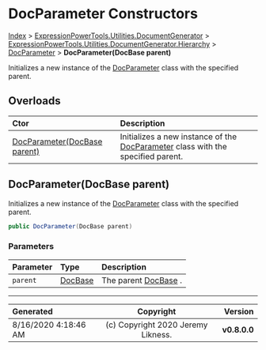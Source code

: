﻿# DocParameter Constructors

[Index](../index.md) > [ExpressionPowerTools.Utilities.DocumentGenerator](ExpressionPowerTools.Utilities.DocumentGenerator.a.md) > [ExpressionPowerTools.Utilities.DocumentGenerator.Hierarchy](ExpressionPowerTools.Utilities.DocumentGenerator.Hierarchy.n.md) > [DocParameter](ExpressionPowerTools.Utilities.DocumentGenerator.Hierarchy.DocParameter.cs.md) > **DocParameter(DocBase parent)**

Initializes a new instance of the [DocParameter](ExpressionPowerTools.Utilities.DocumentGenerator.Hierarchy.DocParameter.cs.md) class with the
            specified parent.

## Overloads

| Ctor | Description |
| :-- | :-- |
| [DocParameter(DocBase parent)](#docparameterdocbase-parent) | Initializes a new instance of the [DocParameter](ExpressionPowerTools.Utilities.DocumentGenerator.Hierarchy.DocParameter.cs.md) class with the            specified parent. |

## DocParameter(DocBase parent)

Initializes a new instance of the [DocParameter](ExpressionPowerTools.Utilities.DocumentGenerator.Hierarchy.DocParameter.cs.md) class with the
            specified parent.

```csharp
public DocParameter(DocBase parent)
```

### Parameters

| Parameter | Type | Description |
| :-- | :-- | :-- |
| `parent` | [DocBase](ExpressionPowerTools.Utilities.DocumentGenerator.Hierarchy.DocBase.cs.md) | The parent [DocBase](ExpressionPowerTools.Utilities.DocumentGenerator.Hierarchy.DocBase.cs.md) . |



---

| Generated | Copyright | Version |
| :-- | :-: | --: |
| 8/16/2020 4:18:46 AM | (c) Copyright 2020 Jeremy Likness. | **v0.8.0.0** |
